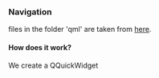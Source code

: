 ### Navigation
files in the folder 'qml' are taken from [here](https://github.com/Framstag/libosmscout/tree/master/OSMScout2/qml/).
#### How does it work?
We create a QQuickWidget